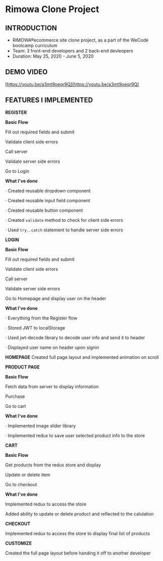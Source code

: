 # Rimowa Clone Project


## INTRODUCTION
- RIMOWA®ecommerce site clone project, as a part of the WeCode bootcamp curriculum
- Team: 3 front-end developers and 2 back-end devleopers
- Duration: May 25, 2020 - June 5, 2020


## DEMO VIDEO
[https://youtu.be/a3mt9oeqr9Q](https://youtu.be/a3mt9oeqr9Q)


## FEATURES I IMPLEMENTED

**REGISTER**

**Basic Flow**

Fill out required fields and submit

Validate client side errors

Call server

Validate server side errors

Go to Login

**What I've done**

·  Created reusable dropdown component

·  Created reusable input field component

·  Created reusable button component 

·  Created `validate` method to check for client side errors

·  Used `try..catch` statement to handle server side errors


**LOGIN**

**Basic Flow**

Fill out required fields and submit

Validate client side errors

Call server

Validate server side errors

Go to Homepage and display user on the header

**What I've done**

·  Everything from the Register flow

·  Stored JWT to localStorage

·  Used jwt-decode library to decode user info and send it to header

·  Displayed user name on header upon signin


**HOMEPAGE**
Created full page layout and implemented animation on scroll


**PRODUCT PAGE**

**Basic Flow**

Fetch data from server to display information

Purchase

Go to cart

**What I've done**

·  Implemented image slider library

·  Implemented redux to save user selected product info to the store


**CART**

**Basic Flow**

Get products from the redux store and display

Update or delete item

Go to checkout

**What I've done**

Implemented redux to access the store

Added ability to update or delete product and reflected to the calulation


**CHECKOUT**

Implemented redux to access the store to display final list of products


**CUSTOMIZE**

Created the full page layout before handing it off to another developer
